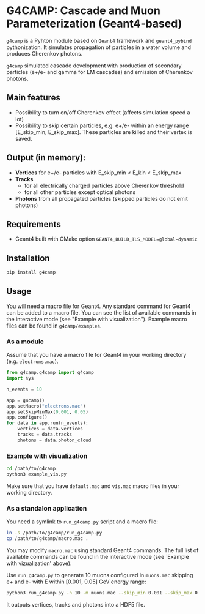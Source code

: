 # G4CAMP: Cascade and Muon Parameterization (Geant4-based)

`g4camp` is a Pyhton module based on `Geant4` framework and `geant4_pybind` pythonization. It simulates propagation of particles in a water volume and produces Cherenkov photons.

`g4camp` simulated cascade development with production of secondary particles (e+/e- and gamma for EM cascades) and emission of Cherenkov photons.

## Main features
 - Possibility to turn on/off Cherenkov effect (affects simulation speed a lot)
 - Possibility to skip certain particles, e.g. e+/e- within an energy range [E_skip_min, E_skip_max]. These particles are killed and their vertex is saved.

## Output (in memory):
 - **Vertices** for e+/e- particles with E_skip_min < E_kin < E_skip_max
 - **Tracks** 
   - for all electrically charged particles above Cherenkov threshold 
   - for all other particles except optical photons
 - **Photons** from all propagated particles (skipped particles do not emit photons)


## Requirements

 - Geant4 built with CMake option `GEANT4_BUILD_TLS_MODEL=global-dynamic`


## Installation

```bash
pip install g4camp

```

## Usage

You will need a macro file for Geant4. Any standard command for Geant4 can be added to a macro file. You can see the list of available commands in the interactive mode (see "Example with visualization"). Example macro files can be found in `g4camp/examples`.

### As a module

Assume that you have a macro file for Geant4 in your working directory (e.g. `electroms.mac`). 

```python
from g4camp.g4camp import g4camp
import sys

n_events = 10

app = g4camp()
app.setMacro("electrons.mac")
app.setSkipMinMax(0.001, 0.05)
app.configure()
for data in app.run(n_events):
    vertices = data.vertices
    tracks = data.tracks
    photons = data.photon_cloud
```

### Example with visualization

```bash
cd /path/to/g4camp
python3 example_vis.py
```

Make sure that you have `default.mac` and `vis.mac` macro files in your working directory. 

### As a standalon application

You need a symlink to `run_g4camp.py` script and a macro file:

```bash
ln -s /path/to/g4camp/run_g4camp.py
cp /path/to/g4camp/macro.mac .
```

You may modify `macro.mac` using standard Geant4 commands. The full list of available commands can be found in the interactive mode (see `Example with vizualization' above).

Use `run_g4camp.py` to generate 10 muons configured in `muons.mac` skipping e+ and e- with E within [0.001, 0.05] GeV energy range:

```bash
python3 run_g4camp.py -n 10 -m muons.mac --skip_min 0.001 --skip_max 0.05 -o output.h5
```

It outputs vertices, tracks and photons into a HDF5 file.
